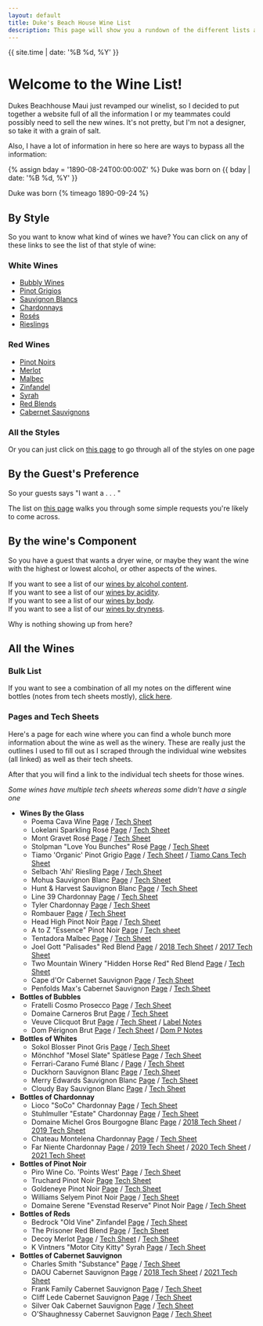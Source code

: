 ```yaml
---
layout: default
title: Duke's Beach House Wine List
description: This page will show you a rundown of the different lists available.  
---
```

{{ site.time | date: '%B %d, %Y' }}  

# Welcome to the Wine List!

Dukes Beachhouse Maui just revamped our winelist, so I decided to put together a website full of all the information I or my teammates could possibly need to sell the new wines. It's not pretty, but I'm not a designer, so take it with a grain of salt.

Also, I have a lot of information in here so here are ways to bypass all the information:

<!-- {{ site.time | timeago }} -->
{% assign bday = '1890-08-24T00:00:00Z' %}
Duke was born on {{ bday | date: '%B %d, %Y' }}  
<!-- That's {{ bday | timeago }} -->


Duke was born {% timeago 1890-09-24 %}
## By Style
So you want to know what kind of wines we have? You can click on any of these links to see the list of that style of wine:
### White Wines
 - [Bubbly Wines](style_pages/Bubbly.html)  
 - [Pinot Grigios](style_pages/Pinot_Grigio.html)  
 - [Sauvignon Blancs](style_pages/Sauvignon_Blancs.html)  
 - [Chardonnays](style_pages/Chardonnays.html)  
 - [Rosés](style_pages/Rose.html)  
 - [Rieslings](style_pages/Riesling.html)  

### Red Wines
 - [Pinot Noirs](style_pages/Pinot_Noir.html)  
 - [Merlot](style_pages/Merlot.html)  
 - [Malbec](style_pages/Malbec.html)  
 - [Zinfandel](style_pages/Zinfandel.html)  
 - [Syrah](style_pages/Syrah.html)  
 - [Red Blends](style_pages/Red_Blends.html)  
 - [Cabernet Sauvignons](style_pages/Cabernet_Sauvignon.html)  

### All the Styles
Or you can just click on [this page](list_pages/Dukes_Wines_By_Style.html) to go through all of the styles on one page

## By the Guest's Preference
So your guests says "I want a . . . " 

The list on [this page](list_pages/Wines_By_Guest.html) walks you through some simple requests you're likely to come across.

## By the wine's Component
So you have a guest that wants a dryer wine, or maybe they want the wine with the highest or lowest alcohol, or other aspects of the wines.  

If you want to see a list of our [wines by alcohol content](list_pages/Dukes_Wines_by_Alcohol.html).  
If you want to see a list of our [wines by acidity](list_pages/Dukes_Wines_By_Acidity.html).  
If you want to see a list of our [wines by body](list_pages/Dukes_Wines_By_Body.html).  
If you want to see a list of our [wines by dryness](list_pages/Dukes_Wines_by_Dryness.html).  

Why is nothing showing up from here?
## All the Wines

### Bulk List
If you want to see a combination of all my notes on the different wine bottles (notes from tech sheets mostly), [click here](list_pages/Dukes_Wine_List.html).

### Pages and Tech Sheets
Here's a page for each wine where you can find a whole bunch more information about the wine as well as the winery. These are really just the outlines I used to fill out as I scraped through the individual wine websites (all linked) as well as their tech sheets.

After that you will find a link to the individual tech sheets for those wines.  

*Some wines have multiple tech sheets whereas some didn't have a single one*
- **Wines By the Glass**
  - Poema Cava Wine [Page](wine_pages/Poema.html) / [Tech Sheet](wine_pdfs/Poema_Brut.pdf)
  - Lokelani Sparkling Rosé  [Page](wine_pages/Lokelani.html) / [Tech Sheet](wine_pdfs/Lokelani_Rose.pdf)
  - Mont Gravet Rosé  [Page](wine_pages/Mont_Gravet.html) / [Tech Sheet](wine_pdfs/Mont_Gravet_Rose.pdf)
  - Stolpman "Love You Bunches" Rosé  [Page](wine_pages/Stolpman.html) / [Tech Sheet](wine_pdfs/2020_Stoilpman_Love_You_Bunches.pdf)
  - Tiamo 'Organic' Pinot Grigio  [Page](wine_pages/Tiamo.html) / [Tech Sheet](wine_pdfs/Tiamo_PG.pdf) / [Tiamo Cans Tech Sheet](wine_pdfs/Tiamo_PG_Can.pdf)
  - Selbach 'Ahi' Riesling [Page](wine_pages/Selbach.html) / [Tech Sheet](wine_pdfs/Selbach_Riesling.pdf)
  - Mohua Sauvignon Blanc [Page](wine_pages/Mohua.html) / [Tech Sheet](asseets/Mohua_SB.pdf)
  - Hunt & Harvest Sauvignon Blanc [Page](wine_pages/Hunt_And_Harvest.html) / [Tech Sheet](wine_pdfs/Hunt_And_Harvest_SB.pdf)
  - Line 39 Chardonnay [Page](wine_pages/Line_39_Chard.html) / [Tech Sheet](wine_pdfs/Line_39_Chard.pdf)
  - Tyler Chardonnay [Page](wine_pages/Tyler.html) / [Tech Sheet](wine_pdfs/Tyler_Chardonnay.pdf)
  - Rombauer [Page](wine_pages/Rombauer.html) / [Tech Sheet](wine_pdfs/Rombauer_Carneros_Chard.pdf)
  - Head High Pinot Noir [Page](wine_pages/Head_High.html) / [Tech Sheet](wine_pdfs/Head_High_PN.pdf)
  - A to Z "Essence" Pinot Noir [Page](wine_pages/AtoZ.html) / [Tech sheet](wine_pdfs/A_to_Z_Essence_PN.pdf)
  - Tentadora Malbec [Page](wine_pages/Tentadora.html) / [Tech Sheet](wine_pdfs/Tentadora_Malbec.pdf)
  - Joel Gott "Palisades" Red Blend [Page](wine_pages/Joel_Gott.html) / [2018 Tech Sheet](wine_pdfs/Joel_Gott_2018.pdf) / [2017 Tech Sheet](wine_pdfs/Joel_Gott_2018.pdf)
  - Two Mountain Winery "Hidden Horse Red" Red Blend [Page](wine_pages/Two_Mountain.html) / [Tech Sheet](wine_pdfs/Hidden_Horse_Red.pdf)
  - Cape d'Or Cabernet Sauvignon [Page](wine_pages/Cape_DOr.html) / [Tech Sheet](wine_pdfs/Cape_Dor_Cab.pdf)
  - Penfolds Max's Cabernet Sauvignon [Page](wine_pages/Penfolds.html) / [Tech Sheet](wine_pdfs/Penfolds_Maxs_Cab.pdf)
- **Bottles of Bubbles**
  - Fratelli Cosmo Prosecco [Page](wine_pages/Fratelli_Cosmo.html) / [Tech Sheet](wine_pdfs/Fratelli_Prosecco.pdf)
  - Domaine Carneros Brut [Page](wine_pages/Domaine_Carneros.html) / [Tech Sheet](wine_pdfs/Domaine_Carneros_Brut.pdf)
  - Veuve Clicquot Brut [Page](wine_pages/Veuve_Clicquot.html) / [Tech Sheet](wine_pdfs/Veuve_Clicquot.pdf) / [Label Notes](wine_pdfs/Veuve_Clicquot_Brut.pdf)
  - Dom Pérignon Brut [Page](wine_pages/Dom_P.html) / [Tech Sheet](wine_pdfs/Dom_Perignon.pdf) / [Dom P Notes](wine_pdfs/Dom_P_Notes.pdf)
- **Bottles of Whites**
  - Sokol Blosser Pinot Gris [Page](wine_pages/Sokol_Blosser.html) / [Tech Sheet](wine_pdfs/Sokol_Blosser_PG.pdf)
  - Mönchhof "Mosel Slate" Spätlese [Page](wine_pages/Moncchof.html) / [Tech Sheet](wine_pdfs/Monchhof_Mosel_Riesling.pdf)
  - Ferrari-Carano Fumé Blanc / [Page](wine_pages/Ferrari_Carano.html) / [Tech Sheet](wine_pdfs/Ferrai_Carano_FumeBlanc.pdf)
  - Duckhorn Sauvignon Blanc [Page](wine_pages/Duckhorn.html) / [Tech Sheet](wine_pdfs/Duckhorn_SB.pdf)
  - Merry Edwards Sauvignon Blanc [Page](wine_pages/Merry_Edwards.html) / [Tech Sheet](wine_pdfs/Merry_Edwards_SB.pdf)
  - Cloudy Bay Sauvignon Blanc [Page](wine_pages/Cloudy_Bay.html) / [Tech Sheet](wine_pdfs/Cloudy_Bay_SB.pdf)
- **Bottles of Chardonnay**
  - Lioco "SoCo" Chardonnay [Page](wine_pages/Lioco.html) / [Tech Sheet](wine_pdfs/LIOCO.pdf)
  - Stuhlmuller "Estate" Chardonnay [Page](wine_pages/Stuhlmuller.html) / [Tech Sheet](wine_pdfs/Stuhlmuller_Estate_Chard.pdf)
  - Domaine Michel Gros Bourgogne Blanc [Page](wine_pages/Domaine_Michel.html) / [2018 Tech Sheet](wine_pdfs/Domaine_Michel_2018.pdf) / [2019 Tech Sheet](wine_pdfs/Domaine_Michel_2019.pdf)
  - Chateau Montelena Chardonnay [Page](wine_pages/Chateau_Montelena.html) / [Tech Sheet](wine_pdfs/Chateau_Montelena_Chard.pdf)
  - Far Niente Chardonnay [Page](wine_pages/Far_Niente.html) / [2019 Tech Sheet](wine_pdfs/Far_Niente_2019.pdf) / [2020 Tech Sheet](wine_pdfs/Far_Niente_2020.pdf) / [2021 Tech Sheet](wine_pdfs/Far_Niente_2021.pdf)
- **Bottles of Pinot Noir**
  - Piro Wine Co. 'Points West' [Page](wine_pages/Piro_Points_West.html) / [Tech Sheet](wine_pdfs/Points_West.pdf)
  - Truchard Pinot Noir [Page](wine_pages/Truchard.html) [Tech Sheet](wine_pdfs/Truchard.pdf)
  - Goldeneye Pinot Noir [Page](wine_pages/Goldeneye.html) / [Tech Sheet](wine_pdfs/Goldeneye.pdf)
  - Williams Selyem Pinot Noir [Page](wine_pages/Williams_Selyem.html) / [Tech Sheet](wine_pdfs/Williams_Selyem.pdf)
  - Domaine Serene "Evenstad Reserve" Pinot Noir [Page](wine_pages/Domaine_Serene_Evenstad.html) / [Tech Sheet](wine_pdfs/Domaine_Serene.pdf)
- **Bottles of Reds**
  - Bedrock "Old Vine" Zinfandel [Page](wine_pages/Bedrock.html) / [Tech Sheet](wine_pdfs/Bedrock.pdf)
  - The Prisoner Red Blend [Page](wine_pages/The_Prisoner.html) / [Tech Sheet](wine_pdfs/The_Prisoner.pdf)
  - Decoy Merlot [Page](wine_pages/Decoy.html) / [Tech Sheet](wine_pdfs/Decoy.pdf) / [Tech Sheet](wine_pdfs/Decoy_2019.pdf)
  - K Vintners "Motor City Kitty" Syrah [Page](wine_pages/K_Vintners.html) / [Tech Sheet](wine_pdfs/K_Vintners.pdf)
- **Bottles of Cabernet Sauvignon**
  - Charles Smith "Substance" [Page](wine_pages/Charles_Smith_Substance.html) / [Tech Sheet](wine_pdfs/Charles_Smith.pdf)
  - DAOU Cabernet Sauvignon [Page](wine_pages/DAOU.html) / [2018 Tech Sheet](wine_pdfs/DAOU_2018.pdf) / [2021 Tech Sheet](wine_pdfs/DAOU_2021.pdf)
  - Frank Family Cabernet Sauvignon [Page](wine_pages/Frank_Family.html) / [Tech Sheet](wine_pdfs/Frank_Family.pdf)
  - Cliff Lede Cabernet Sauvignon [Page](wine_pages/Cliff_Lede.html) / [Tech Sheet](wine_pdfs/Cliff_Lede.pdf)
  - Silver Oak Cabernet Sauvignon [Page](wine_pages/Silver_Oak.html) / [Tech Sheet](wine_pdfs/Silver_Oak.pdf)
  - O'Shaughnessy Cabernet Sauvignon [Page](wine_pages/O_Shaughnessy.html) / [Tech Sheet](wine_pdfs/O'Shaughnessy.pdf)

